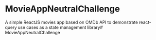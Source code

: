 




# MovieAppNeutralChallenge
A simple ReactJS movies app based on OMDb API to demonstrate react-query use cases as a state management library# MovieAppNeutralChallenge
